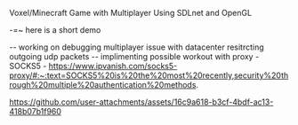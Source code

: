 Voxel/Minecraft Game with Multiplayer Using SDLnet and OpenGL

-=~ here is a short demo

-- working on debugging multiplayer issue with datacenter resitrcting outgoing udp packets
-- implimenting possible workout with proxy - SOCKS5 - https://www.ipvanish.com/socks5-proxy/#:~:text=SOCKS5%20is%20the%20most%20recently,security%20through%20multiple%20authentication%20methods.



https://github.com/user-attachments/assets/16c9a618-b3cf-4bdf-ac13-418b07b1f960


